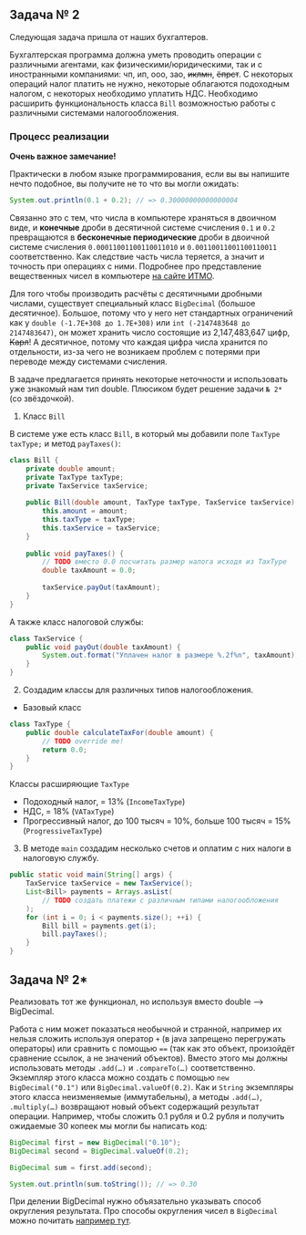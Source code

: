 ## Задача № 2

Следующая задача пришла от наших бухгалтеров.

Бухгалтерская программа должна уметь проводить операции c различными агентами, как физическими/юридическими, так и с иностранными компаниями: чп, ип, ооо, зао, ~~иклмн~~, ~~ёпрст~~. С некоторых операций налог платить не нужно, некоторые облагаются подоходным налогом, с некоторых необходимо уплатить НДС. Необходимо расширить функциональность класса `Bill` возможностью работы с различными системами налогообложения.

### Процесс реализации

**Очень важное замечание!**

Практически в любом языке программирования, если вы вы напишите нечто подобное, вы получите не то что вы могли ожидать: 
```java 
System.out.println(0.1 + 0.2); // => 0.30000000000000004
```
Связанно это с тем, что числа в компьютере храняться в двоичном виде, и **конечные** дроби в десятичной системе счисления `0.1` и `0.2` превращаются в **бесконечные периодические** дроби в двоичной системе счисления `0.00011001100110011010` и `0.00110011001100110011` соответственно. Как следствие часть числа теряется, а значит и точность при операциях с ними. 
Подробнее про представление вещественных чисел в компьютере [на сайте ИТМО](https://neerc.ifmo.ru/wiki/index.php?title=%D0%9F%D1%80%D0%B5%D0%B4%D1%81%D1%82%D0%B0%D0%B2%D0%BB%D0%B5%D0%BD%D0%B8%D0%B5_%D0%B2%D0%B5%D1%89%D0%B5%D1%81%D1%82%D0%B2%D0%B5%D0%BD%D0%BD%D1%8B%D1%85_%D1%87%D0%B8%D1%81%D0%B5%D0%BB).

Для того чтобы производить расчёты с десятичными дробными числами, существует специальный класс `BigDecimal` (большое десятичное). Большое, потому что у него нет стандартных ограничений как у `double (-1.7E+308 до 1.7E+308)` или `int (-2147483648 до 2147483647)`, он может хранить число состоящие из 2,147,483,647 цифр, ~~Карл~~! А десятичное, потому что каждая цифра числа хранится по отдельности, из-за чего не возникаем проблем с потерями при переводе между системами счисления.

В задаче предлагается принять некоторые неточности и использовать уже знакомый нам тип double. Плюсиком будет решение задачи `№ 2*` (со звёздочкой).

1. Класс `Bill`

В системе уже есть класс `Bill`, в который мы добавили поле `TaxType taxType;` и метод `payTaxes()`:

```java
class Bill {
    private double amount;
    private TaxType taxType;
    private TaxService taxService;
    
    public Bill(double amount, TaxType taxType, TaxService taxService) {
        this.amount = amount;
        this.taxType = taxType;
        this.taxService = taxService;
    }
    
    public void payTaxes() {
        // TODO вместо 0.0 посчитать размер налога исходя из TaxType
        double taxAmount = 0.0;
        
        taxService.payOut(taxAmount);
    }
}
```

А также класс налоговой службы:
```java
class TaxService {
    public void payOut(double taxAmount) {
        System.out.format("Уплачен налог в размере %.2f%n", taxAmount);
    }
}
```

2. Создадим классы для различных типов налогообложения.
* Базовый класс
```java 
class TaxType {
    public double calculateTaxFor(double amount) {
        // TODO override me!
        return 0.0;
    }
}
```
Классы расширяющие `TaxType`
* Подоходный налог, = 13% (`IncomeTaxType`)
* НДС, = 18% (`VATaxType`)
* Прогрессивный налог, до 100 тысяч = 10%, больше 100 тысяч = 15% (`ProgressiveTaxType`)

3. В методе `main` создадим несколько счетов и оплатим с них налоги в налоговую службу.

```java
public static void main(String[] args) {
    TaxService taxService = new TaxService();
    List<Bill> payments = Arrays.asList(
        // TODO создать платежи с различным типами налогообложения
    );
    for (int i = 0; i < payments.size(); ++i) {
        Bill bill = payments.get(i);
        bill.payTaxes();
    }
}
```

## Задача № 2* 

Реализовать тот же функционал, но используя вместо double –> BigDecimal.

Работа с ним может показаться необычной и странной, например их нельзя сложить используя оператор `+` (в java запрещено перегружать операторы) или сравнить с помощью `==` (так как это объект, произойдёт сравнение ссылок, а не значений объектов). Вместо этого мы должны использовать методы `.add(…)` и `.compareTo(…)` соответственно.
Экземпляр этого класса можно создать с помощью `new BigDecimal("0.1")` или `BigDecimal.valueOf(0.2)`.
Как и `String` экземпляры этого класса неизменяемые (иммутабельны), а методы `.add(…)`, `.multiply(…)` возвращают новый объект содержащий результат операции.
Например, чтобы сложить 0.1 рубля и 0.2 рубля и получить ожидаемые 30 копеек мы могли бы написать код:

```java
BigDecimal first = new BigDecimal("0.10");
BigDecimal second = BigDecimal.valueOf(0.2);

BigDecimal sum = first.add(second);

System.out.println(sum.toString()); // => 0.30
```

При делении BigDecimal нужно объязательно указывать способ округления результата. Про способы округления чисел в `BigDecimal` можно почитать [например тут](http://developer.alexanderklimov.ru/android/java/bigdecimal.php).
